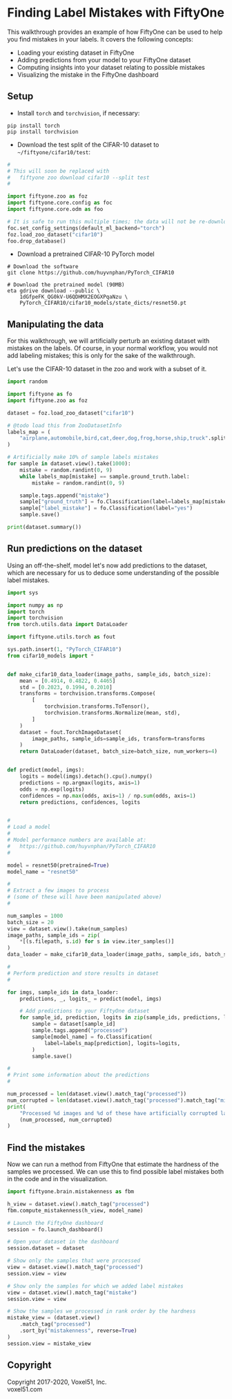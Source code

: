 # Finding Label Mistakes with FiftyOne

This walkthrough provides an example of how FiftyOne can be used to help you
find mistakes in your labels. It covers the following concepts:

-   Loading your existing dataset in FiftyOne
-   Adding predictions from your model to your FiftyOne dataset
-   Computing insights into your dataset relating to possible mistakes
-   Visualizing the mistake in the FiftyOne dashboard

## Setup

-   Install `torch` and `torchvision`, if necessary:

```
pip install torch
pip install torchvision
```

-   Download the test split of the CIFAR-10 dataset to
    `~/fiftyone/cifar10/test`:

```py
#
# This will soon be replaced with
#   fiftyone zoo download cifar10 --split test
#

import fiftyone.zoo as foz
import fiftyone.core.config as foc
import fiftyone.core.odm as foo

# It is safe to run this multiple times; the data will not be re-downloaded
foc.set_config_settings(default_ml_backend="torch")
foz.load_zoo_dataset("cifar10")
foo.drop_database()
```

-   Download a pretrained CIFAR-10 PyTorch model

```shell
# Download the software
git clone https://github.com/huyvnphan/PyTorch_CIFAR10

# Download the pretrained model (90MB)
eta gdrive download --public \
    1dGfpeFK_QG0kV-U6QDHMX2EOGXPqaNzu \
    PyTorch_CIFAR10/cifar10_models/state_dicts/resnet50.pt
```

## Manipulating the data

For this walkthrough, we will artificially perturb an existing dataset with
mistakes on the labels. Of course, in your normal workflow, you would not add
labeling mistakes; this is only for the sake of the walkthrough.

Let's use the CIFAR-10 dataset in the zoo and work with a subset of it.

```py
import random

import fiftyone as fo
import fiftyone.zoo as foz

dataset = foz.load_zoo_dataset("cifar10")

# @todo load this from ZooDatasetInfo
labels_map = (
    "airplane,automobile,bird,cat,deer,dog,frog,horse,ship,truck".split(",")
)

# Artificially make 10% of sample labels mistakes
for sample in dataset.view().take(1000):
    mistake = random.randint(0, 9)
    while labels_map[mistake] == sample.ground_truth.label:
        mistake = random.randint(0, 9)

    sample.tags.append("mistake")
    sample["ground_truth"] = fo.Classification(label=labels_map[mistake])
    sample["label_mistake"] = fo.Classification(label="yes")
    sample.save()

print(dataset.summary())
```

## Run predictions on the dataset

Using an off-the-shelf, model let's now add predictions to the dataset, which
are necessary for us to deduce some understanding of the possible label
mistakes.

```py
import sys

import numpy as np
import torch
import torchvision
from torch.utils.data import DataLoader

import fiftyone.utils.torch as fout

sys.path.insert(1, "PyTorch_CIFAR10")
from cifar10_models import *


def make_cifar10_data_loader(image_paths, sample_ids, batch_size):
    mean = [0.4914, 0.4822, 0.4465]
    std = [0.2023, 0.1994, 0.2010]
    transforms = torchvision.transforms.Compose(
        [
            torchvision.transforms.ToTensor(),
            torchvision.transforms.Normalize(mean, std),
        ]
    )
    dataset = fout.TorchImageDataset(
        image_paths, sample_ids=sample_ids, transform=transforms
    )
    return DataLoader(dataset, batch_size=batch_size, num_workers=4)


def predict(model, imgs):
    logits = model(imgs).detach().cpu().numpy()
    predictions = np.argmax(logits, axis=1)
    odds = np.exp(logits)
    confidences = np.max(odds, axis=1) / np.sum(odds, axis=1)
    return predictions, confidences, logits


#
# Load a model
#
# Model performance numbers are available at:
#   https://github.com/huyvnphan/PyTorch_CIFAR10
#

model = resnet50(pretrained=True)
model_name = "resnet50"

#
# Extract a few images to process
# (some of these will have been manipulated above)
#

num_samples = 1000
batch_size = 20
view = dataset.view().take(num_samples)
image_paths, sample_ids = zip(
    *[(s.filepath, s.id) for s in view.iter_samples()]
)
data_loader = make_cifar10_data_loader(image_paths, sample_ids, batch_size)

#
# Perform prediction and store results in dataset
#

for imgs, sample_ids in data_loader:
    predictions, _, logits_ = predict(model, imgs)

    # Add predictions to your FiftyOne dataset
    for sample_id, prediction, logits in zip(sample_ids, predictions, logits_):
        sample = dataset[sample_id]
        sample.tags.append("processed")
        sample[model_name] = fo.Classification(
            label=labels_map[prediction], logits=logits,
        )
        sample.save()

#
# Print some information about the predictions
#

num_processed = len(dataset.view().match_tag("processed"))
num_corrupted = len(dataset.view().match_tag("processed").match_tag("mistake"))
print(
    "Processed %d images and %d of these have artificially corrupted labels" %
    (num_processed, num_corrupted)
)
```

## Find the mistakes

Now we can run a method from FiftyOne that estimate the hardness of the samples
we processed. We can use this to find possible label mistakes both in the code
and in the visualization.

```py
import fiftyone.brain.mistakenness as fbm

h_view = dataset.view().match_tag("processed")
fbm.compute_mistakenness(h_view, model_name)

# Launch the FiftyOne dashboard
session = fo.launch_dashboard()

# Open your dataset in the dashboard
session.dataset = dataset

# Show only the samples that were processed
view = dataset.view().match_tag("processed")
session.view = view

# Show only the samples for which we added label mistakes
view = dataset.view().match_tag("mistake")
session.view = view

# Show the samples we processed in rank order by the hardness
mistake_view = (dataset.view()
    .match_tag("processed")
    .sort_by("mistakenness", reverse=True)
)
session.view = mistake_view
```

## Copyright

Copyright 2017-2020, Voxel51, Inc.<br> voxel51.com
